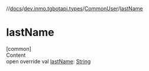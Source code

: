 //[docs](../../../index.md)/[dev.inmo.tgbotapi.types](../index.md)/[CommonUser](index.md)/[lastName](last-name.md)



# lastName  
[common]  
Content  
open override val [lastName](last-name.md): [String](https://kotlinlang.org/api/latest/jvm/stdlib/kotlin/-string/index.html)  



